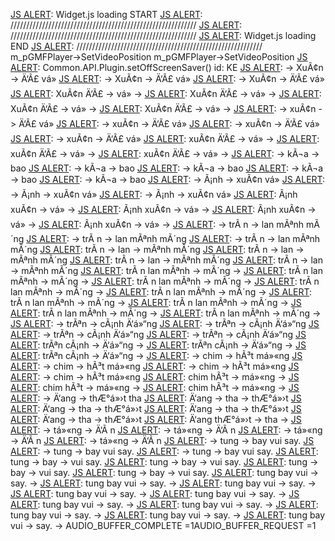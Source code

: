  [JS ALERT]:  ///////////////////////////////////////////////////////////
 [JS ALERT]:  Widget.js loading START
 [JS ALERT]:  ///////////////////////////////////////////////////////////
 [JS ALERT]:  ///////////////////////////////////////////////////////////
 [JS ALERT]:  Widget.js loading END
 [JS ALERT]:  ///////////////////////////////////////////////////////////
 m_pGMFPlayer->SetVideoPosition
 m_pGMFPlayer->SetVideoPosition
 [JS ALERT]:  Common.API.Plugin.setOffScreenSaver() id: KE
 [JS ALERT]:   -> XuÃ¢n  -> Ä‘Ã£ vá» 
 [JS ALERT]:   -> XuÃ¢n  -> Ä‘Ã£ vá» 
 [JS ALERT]:   -> XuÃ¢n  -> Ä‘Ã£ vá» 
 [JS ALERT]:  XuÃ¢n Ä‘Ã£  -> vá»  -> 
 [JS ALERT]:  XuÃ¢n Ä‘Ã£  -> vá»  -> 
 [JS ALERT]:  XuÃ¢n Ä‘Ã£  -> vá»  -> 
 [JS ALERT]:  XuÃ¢n Ä‘Ã£  -> vá»  -> 
 [JS ALERT]:   -> xuÃ¢n  -> Ä‘Ã£ vá» 
 [JS ALERT]:   -> xuÃ¢n  -> Ä‘Ã£ vá» 
 [JS ALERT]:   -> xuÃ¢n  -> Ä‘Ã£ vá» 
 [JS ALERT]:   -> xuÃ¢n  -> Ä‘Ã£ vá» 
 [JS ALERT]:  xuÃ¢n Ä‘Ã£  -> vá»  -> 
 [JS ALERT]:  xuÃ¢n Ä‘Ã£  -> vá»  -> 
 [JS ALERT]:  xuÃ¢n Ä‘Ã£  -> vá»  -> 
 [JS ALERT]:   -> kÃ¬a  -> bao 
 [JS ALERT]:   -> kÃ¬a  -> bao 
 [JS ALERT]:   -> kÃ¬a  -> bao 
 [JS ALERT]:   -> kÃ¬a  -> bao 
 [JS ALERT]:   -> kÃ¬a  -> bao 
 [JS ALERT]:   -> Ã¡nh  -> xuÃ¢n vá» 
 [JS ALERT]:   -> Ã¡nh  -> xuÃ¢n vá» 
 [JS ALERT]:   -> Ã¡nh  -> xuÃ¢n vá» 
 [JS ALERT]:  Ã¡nh xuÃ¢n  -> vá»  -> 
 [JS ALERT]:  Ã¡nh xuÃ¢n  -> vá»  -> 
 [JS ALERT]:  Ã¡nh xuÃ¢n  -> vá»  -> 
 [JS ALERT]:  Ã¡nh xuÃ¢n  -> vá»  -> 
 [JS ALERT]:   -> trÃ n  -> lan mÃªnh mÃ´ng 
 [JS ALERT]:   -> trÃ n  -> lan mÃªnh mÃ´ng 
 [JS ALERT]:   -> trÃ n  -> lan mÃªnh mÃ´ng 
 [JS ALERT]:  trÃ n  -> lan  -> mÃªnh mÃ´ng 
 [JS ALERT]:  trÃ n  -> lan  -> mÃªnh mÃ´ng 
 [JS ALERT]:  trÃ n  -> lan  -> mÃªnh mÃ´ng 
 [JS ALERT]:  trÃ n  -> lan  -> mÃªnh mÃ´ng 
 [JS ALERT]:  trÃ n lan mÃªnh  -> mÃ´ng  -> 
 [JS ALERT]:  trÃ n lan mÃªnh  -> mÃ´ng  -> 
 [JS ALERT]:  trÃ n lan mÃªnh  -> mÃ´ng  -> 
 [JS ALERT]:  trÃ n lan mÃªnh  -> mÃ´ng  -> 
 [JS ALERT]:  trÃ n lan mÃªnh  -> mÃ´ng  -> 
 [JS ALERT]:  trÃ n lan mÃªnh  -> mÃ´ng  -> 
 [JS ALERT]:  trÃ n lan mÃªnh  -> mÃ´ng  -> 
 [JS ALERT]:  trÃ n lan mÃªnh  -> mÃ´ng  -> 
 [JS ALERT]:  trÃ n lan mÃªnh  -> mÃ´ng  -> 
 [JS ALERT]:   -> trÃªn  -> cÃ¡nh Ä‘á»“ng 
 [JS ALERT]:   -> trÃªn  -> cÃ¡nh Ä‘á»“ng 
 [JS ALERT]:   -> trÃªn  -> cÃ¡nh Ä‘á»“ng 
 [JS ALERT]:   -> trÃªn  -> cÃ¡nh Ä‘á»“ng 
 [JS ALERT]:  trÃªn cÃ¡nh  -> Ä‘á»“ng  -> 
 [JS ALERT]:  trÃªn cÃ¡nh  -> Ä‘á»“ng  -> 
 [JS ALERT]:  trÃªn cÃ¡nh  -> Ä‘á»“ng  -> 
 [JS ALERT]:   -> chim  -> hÃ³t má»«ng 
 [JS ALERT]:   -> chim  -> hÃ³t má»«ng 
 [JS ALERT]:   -> chim  -> hÃ³t má»«ng 
 [JS ALERT]:   -> chim  -> hÃ³t má»«ng 
 [JS ALERT]:  chim hÃ³t  -> má»«ng  -> 
 [JS ALERT]:  chim hÃ³t  -> má»«ng  -> 
 [JS ALERT]:  chim hÃ³t  -> má»«ng  -> 
 [JS ALERT]:   -> Ä‘ang  -> thÆ°á»›t tha 
 [JS ALERT]:  Ä‘ang  -> tha  -> thÆ°á»›t 
 [JS ALERT]:  Ä‘ang  -> tha  -> thÆ°á»›t 
 [JS ALERT]:  Ä‘ang  -> tha  -> thÆ°á»›t 
 [JS ALERT]:  Ä‘ang  -> tha  -> thÆ°á»›t 
 [JS ALERT]:  Ä‘ang thÆ°á»›t  -> tha  -> 
 [JS ALERT]:   -> tá»«ng  -> Ä‘Ã n 
 [JS ALERT]:   -> tá»«ng  -> Ä‘Ã n 
 [JS ALERT]:   -> tá»«ng  -> Ä‘Ã n 
 [JS ALERT]:   -> tá»«ng  -> Ä‘Ã n 
 [JS ALERT]:   -> tung  -> bay vui say. 
 [JS ALERT]:   -> tung  -> bay vui say. 
 [JS ALERT]:   -> tung  -> bay vui say. 
 [JS ALERT]:  tung  -> bay  -> vui say. 
 [JS ALERT]:  tung  -> bay  -> vui say. 
 [JS ALERT]:  tung  -> bay  -> vui say. 
 [JS ALERT]:  tung  -> bay  -> vui say. 
 [JS ALERT]:  tung bay vui  -> say.  -> 
 [JS ALERT]:  tung bay vui  -> say.  -> 
 [JS ALERT]:  tung bay vui  -> say.  -> 
 [JS ALERT]:  tung bay vui  -> say.  -> 
 [JS ALERT]:  tung bay vui  -> say.  -> 
 [JS ALERT]:  tung bay vui  -> say.  -> 
 [JS ALERT]:  tung bay vui  -> say.  -> 
 [JS ALERT]:  tung bay vui  -> say.  -> 
 [JS ALERT]:  tung bay vui  -> say.  -> 
 [JS ALERT]:  tung bay vui  -> say.  -> 
AUDIO_BUFFER_COMPLETE =1AUDIO_BUFFER_REQUEST =1